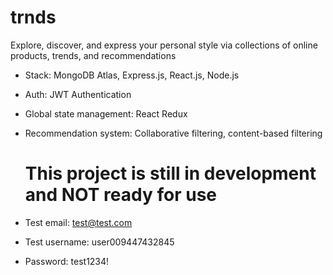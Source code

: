 # trnds
Explore, discover, and express your personal style via collections of online products, trends, and recommendations
- Stack: MongoDB Atlas, Express.js, React.js, Node.js
- Auth: JWT Authentication
- Global state management: React Redux
- Recommendation system: Collaborative filtering, content-based filtering
  
  # This project is still in development and NOT ready for use
- Test email: test@test.com
- Test username: user009447432845
- Password: test1234!
